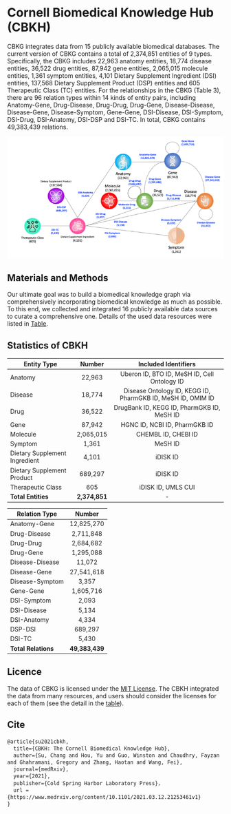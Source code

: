 # Cornell Biomedical Knowledge Hub (CBKH)
CBKG integrates data from 15 publicly available biomedical databases. The current version of CBKG contains a total of 2,374,851 entities of 9 types. Specifically, the CBKG includes 22,963 anatomy entities, 18,774 disease entities, 36,522 drug entities, 87,942 gene entities, 2,065,015 molecule entities, 1,361 symptom entities, 4,101 Dietary Supplement Ingredient (DSI) entities, 137,568 Dietary Supplement Product (DSP) entities and 605 Therapeutic Class (TC) entities. For the relationships in the CBKG (Table 3), there are 96 relation types within 14 kinds of entity pairs, including Anatomy-Gene, Drug-Disease, Drug-Drug, Drug-Gene, Disease-Disease, Disease-Gene, Disease-Symptom, Gene-Gene, DSI-Disease, DSI-Symptom, DSI-Drug, DSI-Anatomy, DSI-DSP and DSI-TC. In total, CBKG contains 49,383,439 relations.

![Schema](KG_Schema.png)

## Materials and Methods
Our ultimate goal was to build a biomedical knowledge graph via comprehensively incorporating biomedical knowledge as much as possible. To this end, we collected and integrated 16 publicly available data sources to curate a comprehensive one. Details of the used data resources were listed in [Table](https://github.com/houyurain/CBKH/blob/main/Source%20Information/README.md).

## Statistics of CBKH
| Entity Type    | Number    | Included Identifiers |
| ---------------|:---------:|:--------------------:|
| Anatomy        | 22,963    | Uberon ID, BTO ID, MeSH ID, Cell Ontology ID |
| Disease        | 18,774    | Disease Ontology ID, KEGG ID, PharmGKB ID, MeSH ID, OMIM ID |
| Drug           | 36,522    | DrugBank ID, KEGG ID, PharmGKB ID, MeSH ID |
| Gene           | 87,942    | HGNC ID, NCBI ID, PharmGKB ID |
| Molecule       | 2,065,015 | CHEMBL ID, CHEBI ID |
| Symptom        | 1,361       | MeSH ID |
| Dietary Supplement Ingredient |	4,101	| iDISK ID |
| Dietary Supplement Product |	689,297 |	iDISK ID |
| Therapeutic Class |	605 |	iDISK ID, UMLS CUI |
| **Total Entities** | **2,374,851** | - |

| Relation Type   |	Number     |
| ----------------|:----------:|
| Anatomy-Gene	  | 12,825,270 |
| Drug-Disease	  | 2,711,848  |
| Drug-Drug	      | 2,684,682  |
| Drug-Gene	      | 1,295,088  |
| Disease-Disease	| 11,072     |
| Disease-Gene	  | 27,541,618 |
| Disease-Symptom	| 3,357      |
| Gene-Gene	      | 1,605,716  |
| DSI-Symptom     |	2,093      |
| DSI-Disease	    | 5,134      |
| DSI-Anatomy     |	4,334      |
| DSP-DSI         |	689,297    |
| DSI-TC          |	5,430      |
| **Total Relations** | **49,383,439** |

## Licence
The data of CBKG is licensed under the [MIT License](https://github.com/houyurain/CBKH/blob/main/LICENSE). The CBKH integrated the data from many resources, and users should consider the licenses for each of them (see the detail in the [table](https://github.com/houyurain/CBKH/blob/main/Source%20Information/README.md)). 

## Cite
```
@article{su2021cbkh,
  title={CBKH: The Cornell Biomedical Knowledge Hub},
  author={Su, Chang and Hou, Yu and Guo, Winston and Chaudhry, Fayzan and Ghahramani, Gregory and Zhang, Haotan and Wang, Fei},
  journal={medRxiv},
  year={2021},
  publisher={Cold Spring Harbor Laboratory Press}，
  url = {https://www.medrxiv.org/content/10.1101/2021.03.12.21253461v1}
}
```

